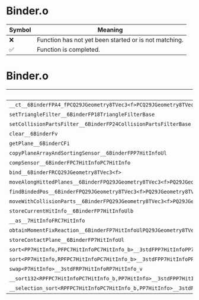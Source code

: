 # Binder.o
| Symbol | Meaning 
| ------------- | ------------- 
| :x: | Function has not yet been started or is not matching. 
| :white_check_mark: | Function is completed. 


# Binder.o
| Symbol | Decompiled? |
| ------------- | ------------- |
| `__ct__6BinderFPA4_fPCQ29JGeometry8TVec3<f>PCQ29JGeometry8TVec3<f>ffUl` | :x: |
| `setTriangleFilter__6BinderFP18TriangleFilterBase` | :x: |
| `setCollisionPartsFilter__6BinderFP24CollisionPartsFilterBase` | :x: |
| `clear__6BinderFv` | :x: |
| `getPlane__6BinderCFi` | :x: |
| `copyPlaneArrayAndSortingSensor__6BinderFPP7HitInfoUl` | :x: |
| `compSensor__6BinderFPC7HitInfoPC7HitInfo` | :x: |
| `bind__6BinderFRCQ29JGeometry8TVec3<f>` | :x: |
| `moveAlongHittedPlanes__6BinderFPQ29JGeometry8TVec3<f>PQ29JGeometry8TVec3<f>PQ29JGeometry8TVec3<f>RCQ29JGeometry8TVec3<f>RCQ29JGeometry8TVec3<f>P7HitInfoUlPb` | :x: |
| `findBindedPos__6BinderFPQ29JGeometry8TVec3<f>PQ29JGeometry8TVec3<f>PbP7HitInfoUlbb` | :x: |
| `moveWithCollisionParts__6BinderFPQ29JGeometry8TVec3<f>PQ29JGeometry8TVec3<f>` | :x: |
| `storeCurrentHitInfo__6BinderFP7HitInfoUlb` | :x: |
| `__as__7HitInfoFRC7HitInfo` | :white_check_mark: |
| `obtainMomentFixReaction__6BinderFP7HitInfoUlPQ29JGeometry8TVec3<f>Ul` | :x: |
| `storeContactPlane__6BinderFP7HitInfoUl` | :x: |
| `sort<PP7HitInfo,PFPC7HitInfoPC7HitInfo_b>__3stdFPP7HitInfoPP7HitInfoPFPC7HitInfoPC7HitInfo_b_v` | :x: |
| `sort<PP7HitInfo,RPFPC7HitInfoPC7HitInfo_b>__3stdFPP7HitInfoPP7HitInfoRPFPC7HitInfoPC7HitInfo_b_v` | :x: |
| `swap<P7HitInfo>__3stdFRP7HitInfoRP7HitInfo_v` | :x: |
| `__sort132<RPFPC7HitInfoPC7HitInfo_b,PP7HitInfo>__3stdFPP7HitInfoPP7HitInfoPP7HitInfoRPFPC7HitInfoPC7HitInfo_b_v` | :x: |
| `__selection_sort<RPFPC7HitInfoPC7HitInfo_b,PP7HitInfo>__3stdFPP7HitInfoPP7HitInfoRPFPC7HitInfoPC7HitInfo_b_v` | :x: |
